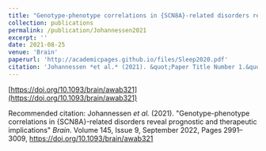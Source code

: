 ```yaml
---
title: "Genotype-phenotype correlations in {SCN8A}-related disorders reveal prognostic and therapeutic implications"
collection: publications
permalink: /publication/Johannessen2021
excerpt: ''
date: 2021-08-25
venue: 'Brain'
paperurl: 'http://academicpages.github.io/files/Sleep2020.pdf'
citation: 'Johannessen *et al.* (2021). &quot;Paper Title Number 1.&quot; <i>Journal 1</i>. 1(1).'
---
```


[https://doi.org/10.1093/brain/awab321](https://doi.org/10.1093/brain/awab321)

Recommended citation: Johannessen *et al.* (2021). "Genotype-phenotype correlations in {SCN8A}-related disorders reveal prognostic and therapeutic implications" <i>Brain</i>. Volume 145, Issue 9, September 2022, Pages 2991–3009, https://doi.org/10.1093/brain/awab321
